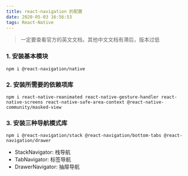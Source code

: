 ```yaml
---
title: react-navigation 的配置
date: 2020-05-03 16:56:53
tags: React-Native
---
```


>一定要查看官方的英文文档，其他中文文档有滞后，版本过低

### 1. 安装基本模块

```shell
npm i @react-navigation/native
```

### 2. 安装所需要的依赖项库

```shell
npm i react-native-reanimated react-native-gesture-handler react-native-screens react-native-safe-area-context @react-native-community/masked-view
```

### 3. 安装三种导航模式库

```shell
npm i @react-navigation/stack @react-navigation/bottom-tabs @react-navigation/drawer
```

* StackNavigator: 栈导航
* TabNavigator: 标签导航
* DrawerNavigator: 抽屉导航
